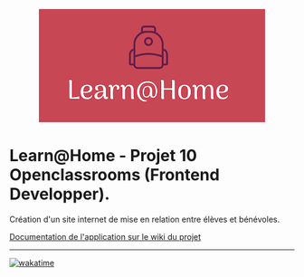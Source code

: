 <p align="center">
  <img src="/img/P10_FullLogo.png" width="400px" alt="Logo image"/>
</p>

# Learn@Home - Projet 10 Openclassrooms (Frontend Developper).

Création d'un site internet de mise en relation entre élèves et bénévoles.

[Documentation de l'application sur le wiki du projet](https://github.com/WARDI-Kamal/WARDI-Kamal_10_19012022/wiki)

---
[![wakatime](https://wakatime.com/badge/user/e9b04158-0482-414a-b06c-6cc1f928b1c7/project/7b01fad1-e713-4ce4-9b7e-2f6e52ec10c2.svg)](https://wakatime.com/badge/user/e9b04158-0482-414a-b06c-6cc1f928b1c7/project/7b01fad1-e713-4ce4-9b7e-2f6e52ec10c2)
